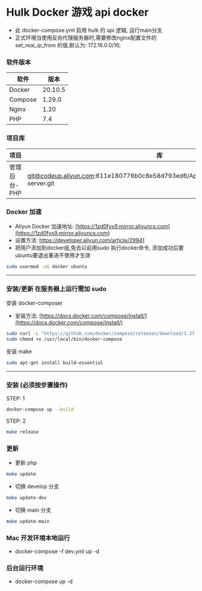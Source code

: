 Hulk Docker 游戏 api docker
===================

* 此 docker-compose.yml 启用 hulk 的 api 逻辑, 运行main分支
* 正式环境当使用反向代理服务器时,需要修改nginx配置文件的 set_real_ip_from 的值,默认为: 172.16.0.0/16;

### 软件版本

软件 | 版本
---|---
Docker | 20.10.5
Compose | 1.29.0
Nginx | 1.20
PHP | 7.4

### 项目库

项目 | 库
---|---
管理后台-PHP | git@codeup.aliyun.com:611e180776b0c8e58d793ed6/Appcoach_Server/hulk/server/hulk-server.git
 
### Docker 加速

* Aliyun Docker 加速地址: [https://1zd0fyx9.mirror.aliyuncs.com](https://1zd0fyx9.mirror.aliyuncs.com)
* 设置方法: [https://developer.aliyun.com/article/29941 ](https://developer.aliyun.com/article/29941)
* 把用户添加到docker组,免去以前用sudo 执行docker命令, 添加成功后要ubuntu要退出重进不使用才生效
```sh
sudo usermod -aG docker ubuntu
```
---

### 安装/更新 在服务器上运行需加 sudo

安装 docker-composer
* 安装方法: [https://docs.docker.com/compose/install/](https://docs.docker.com/compose/install/)
```sh
sudo curl -L "https://github.com/docker/compose/releases/download/1.27.4/docker-compose-$(uname -s)-$(uname -m)" -o /usr/local/bin/docker-compose
sudo chmod +x /usr/local/bin/docker-compose
```
安装 make
```sh
sudo apt-get install build-essential
```
---

### 安装 (必须按步骤操作)

STEP: 1
```sh
docker-compose up --build
```

STEP: 2
```sh
make release
```

### 更新

* 更新 php
```sh
make update
```
* 切换 develop 分支
```sh
make update-dev
```
* 切换 main 分支
```sh
make update-main
```

### Mac 开发环境本地运行
* docker-compose -f dev.yml up -d

### 后台运行环境
* docker-compose up -d

